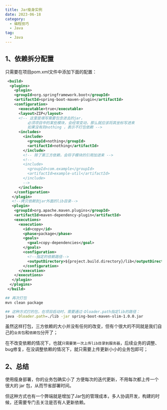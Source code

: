 ```yaml
---
title: Jar瘦身实例
date: 2023-06-18
category: 
  - 编程技巧
  - Java
tag: 
  - Java
---
```


## 1、依赖拆分配置

只需要在项目pom.xml文件中添加下面的配置：

```xml
 <build>
  <plugins>
    <plugin>
    <groupId>org.springframework.boot</groupId>
    <artifactId>spring-boot-maven-plugin</artifactId>
    <configuration>
      <executable>true</executable>
      <layout>ZIP</layout>
      <!-- 这里是填写需要包含进去的jar，
          必须项目中的某些模块，会经常变动，那么就应该将其坐标写进来
          如果没有则nothing ，表示不打包依赖 -->
      <includes>
        <include>
          <groupId>nothing</groupId>
          <artifactId>nothing</artifactId>
        </include>
        <!-- 除了第三方依赖，会将子模块的引用加进来 -->
        <!-- 
        <include>
          <groupId>com.example</groupId>
          <artifactId>example-util</artifactId>
        </include> 
        -->
      </includes>
    </configuration>
   </plugin>
   <!--拷贝依赖到jar外面的lib目录-->
   <plugin>
    <groupId>org.apache.maven.plugins</groupId>
    <artifactId>maven-dependency-plugin</artifactId>
    <executions>
      <execution>
        <id>copy</id>
        <phase>package</phase>
        <goals>
          <goal>copy-dependencies</goal>
        </goals>
        <configuration>
          <!--指定的依赖路径-->
          <outputDirectory>${project.build.directory}/lib</outputDirectory>
        </configuration>
      </execution>
    </executions>
   </plugin>
  </plugins>
 </build>
```

```bash
## 再次打包
mvn clean package

## 这种方式打的包，在项目启动时，需要通过-Dloader.path指定lib的路径：
java -Dloader.path=./lib -jar spring-boot-maven-slim-1.0.0.jar
```

虽然这样打包，三方依赖的大小并没有任何的改变，但有个很大的不同就是我们自己的`业务包`和`依赖包`分开了；

在不改变依赖的情况下，也就`只需要第一次上传lib目录到服务器`，后续业务的调整、bug修复，在没调整依赖的情况下，就只需要上传更新小小的业务包即可；

## 2、总结

使用瘦身部署，你的业务包确实小了 方便每次的迭代更新，不用每次都上传一个很大的 jar 包，从而节省部署时间。

但这种方式也有一个弊端就是增加了Jar包的管理成本，多人协调开发，构建的时候，还需要专门去关注是否有人更新依赖。
